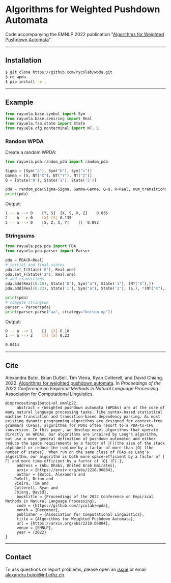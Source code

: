 # Algorithms for Weighted Pushdown Automata

Code accompanying the EMNLP 2022 publication "[Algorithms for Weighted Pushdown Automata](https://arxiv.org/abs/2210.06884)".

---
## Installation
```bash
$ git clone https://github.com/rycolab/wpda.git
$ cd wpda
$ pip install -e .
```
---
## Example
```python
from rayuela.base.symbol import Sym
from rayuela.base.semiring import Real
from rayuela.fsa.state import State
from rayuela.cfg.nonterminal import NT, S
```
### Random WPDA
Create a random WPDA:
```python
from rayuela.pda.random_pda import random_pda

Sigma = [Sym("a"), Sym("b"), Sym("c")]
Gamma = [S, NT("X"), NT("Y"), NT("Z")]
Q = [State('0'), State('1'), State('2')]

pda = random_pda(Sigma=Sigma, Gamma=Gamma, Q=Q, R=Real, num_transitions=3)
print(pda)
```
Output:
```bash
1 -- a --> 0	[Y, S]	[X, S, X, Z]	0.036
2 -- b --> 0	[X]	[S]	0.135
2 -- a --> 0	[S, Z, X, Y]	[]	0.092
```
### Stringsums
```python
from rayuela.pda.pda import PDA
from rayuela.pda.parser import Parser

pda = PDA(R=Real)
# initial and final states
pda.set_I(State('0'), Real.one)
pda.set_F(State('2'), Real.one)
# add transitions
pda.add(Real(0.18), State('0'), Sym("a"), State('1'), (NT("X"),))
pda.add(Real(0.23), State('1'), Sym("a"), State('2'), (S,), *(NT("X"),))

print(pda)
# compute stringsum
parser = Parser(pda)
print(parser.parse("aa", strategy="bottom-up"))
```
Output:
```bash
0 -- a --> 1	[]	[X]	0.18
1 -- a --> 2	[X]	[S]	0.23

0.0414
```
---
## Cite

Alexandra Butoi, Brian DuSell, Tim Vieira, Ryan Cotterell, and David Chiang. 2022. [Algorithms for weighted pushdown
automata](https://arxiv.org/abs/2210.06884). In _Proceedings of the 2022 Conference on Empirical Methods in
Natural Language Processing_. Association for Computational Linguistics.
```
@inproceedings{butoi+al.emnlp22,
     abstract = {Weighted pushdown automata (WPDAs) are at the core of many natural language processing tasks, like syntax-based statistical machine translation and transition-based dependency parsing. As most existing dynamic programming algorithms are designed for context-free grammars (CFGs), algorithms for PDAs often resort to a PDA-to-CFG conversion. In this paper, we develop novel algorithms that operate directly on WPDAs. Our algorithms are inspired by Lang's algorithm, but use a more general definition of pushdown automaton and either reduce the space requirements by a factor of |Γ|(the size of the stack alphabet) or reduce the runtime by a factor of more than |Q| (the number of states). When run on the same class of PDAs as Lang's algorithm, our algorithm is both more space-efficient by a factor of |Γ| and more time-efficient by a factor of |Q|⋅|Γ|.},
     address = {Abu Dhabi, United Arab Emirates},
     arxiv = {https://arxiv.org/abs/2210.06884},
     author = {Butoi, Alexandra and 
    DuSell, Brian and 
    Vieira, Tim and 
    Cotterell, Ryan and 
    Chiang, David},
     booktitle = {Proceedings of the 2022 Conference on Empirical Methods in Natural Language Processing},
     code = {https://github.com/rycolab/wpda},
     month = {December},
     publisher = {Association for Computational Linguistics},
     title = {Algorithms for Weighted Pushdown Automata},
     url = {https://arxiv.org/abs/2210.06884},
     venue = {EMNLP},
     year = {2022}
}
```
---
## Contact
To ask questions or report problems, please open an [issue](https://github.com/rycolab/wpda/issues) or email [alexandra.butoi@inf.ethz.ch](mailto:alexandra.butoi@inf.ethz.ch).


